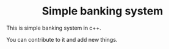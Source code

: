 <h1 align="center"> Simple banking system</h1>
<p>This is simple banking system in c++.</p>
<p>You can contribute to it and add new things. </p>
